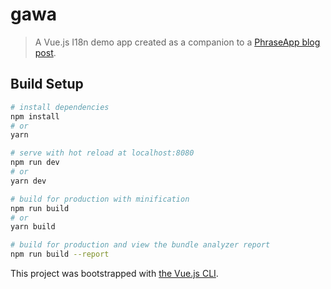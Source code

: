 # gawa

> A Vue.js I18n demo app created as a companion to a [PhraseApp blog post](https://phraseapp.com/blog/posts/how-to-build-spa-vue-js-i18n/).

## Build Setup

``` bash
# install dependencies
npm install
# or
yarn

# serve with hot reload at localhost:8080
npm run dev
# or
yarn dev

# build for production with minification
npm run build
# or
yarn build

# build for production and view the bundle analyzer report
npm run build --report
```

This project was bootstrapped with [the Vue.js CLI](https://vuejs.org/v2/guide/installation.html#CLI).
